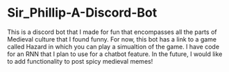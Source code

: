 # Sir_Phillip-A-Discord-Bot

This is a discord bot that I made for fun that encompasses all the parts of Medieval culture that I found funny. For now, this bot has a link to a game called
Hazard in which you can play a simualtion of the game. I have code for an RNN that I plan to use for a chatbot feature. In the future, I would like to add 
functionality to post spicy medieval memes!
